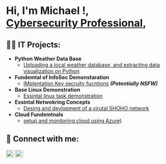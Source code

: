 <h1>Hi, I'm Michael !,<br/> <a href="https://www.linkedin.com/in/michael-radel/">Cybersecurity Professional</a>, </h1>
<h2>👨‍💻 IT Projects:</h2>

- <b>Python Weather Data Base</b>
  - [Uploading a local weather database, and extracting data visualization on Python](https://github.com/joshmadakor1/Algorithms-Practice)
- <b>Fundemtal of InfoSec Demonstaration</b>
  - [IMplentation Key secruity fucntions](https://github.com/joshmadakor1/4chan-Image-Analysis-Middleware-C964) <b><i>(Potentially NSFW)</b></i>
- <b>Base Linux Demonstration</b>
  - [Essintal linux task demonstration](https://github.com/joshmadakor1/Sentinel-Lab)
- <b>Essintal Netwokring Concepts</b>
  - [Desing and devlopment of a virutal SHOHO network](https://github.com/joshmadakor1/EncrypterPOC)
- <b>Cloud Fundemtnals</b>
  - [setup and monitoring cloud using Azure)](https://github.com/joshmadakor1/Package-Delivery-Pathfinding-Algorithm)

<h2> 🤳 Connect with me:</h2>

[<img align="left" alt="MichaelRadel | LinkedIn" width="22px" src="https://cdn.jsdelivr.net/npm/simple-icons@v3/icons/linkedin.svg" />][linkedin]
[<img align="left" alt="MichaelRadel | Instagram" width="22px" src="https://cdn.jsdelivr.net/npm/simple-icons@v3/icons/instagram.svg" />][instagram]

[instagram]: https://www.instagram.com/radel24/
[linkedin]: https://linkedin.com/in/michael-radel

<!--
- 🔭 I’m currently working on ...
- 🌱 I’m currently learning ...
- 👯 I’m looking to collaborate on ...
- 🤔 I’m looking for help with ...
- 💬 Ask me about ...
- 📫 How to reach me: ...
- 😄 Pronouns: ...
- ⚡ Fun fact: ...
-->
